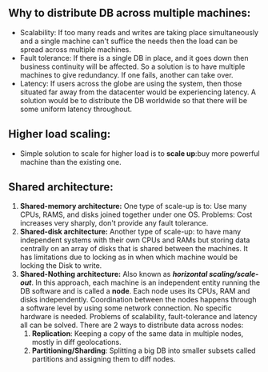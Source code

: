 ## Why to distribute DB across multiple machines:
- Scalability: If too many reads and writes are taking place simultaneously and a single machine can't suffice the needs then the load can be spread across multiple machines.
- Fault tolerance: If there is a single DB in place, and it goes down then business continuity will be affected. So a solution is to have multiple machines to give redundancy. If one fails,
    another can take over.
- Latency: If users across the globe are using the system, then those situated far away from the datacenter would be experiencing latency. A solution would be to distribute the DB worldwide so
    that there will be some uniform latency throughout.

## Higher load scaling:
- Simple solution to scale for higher load is to **scale up**:buy more powerful machine than the existing one.

## Shared architecture:
1. **Shared-memory architecture:** One type of scale-up is to: Use many CPUs, RAMS, and disks joined together under one OS. Problems: Cost increases very sharply, don't provide any fault tolerance.
2. **Shared-disk architecture:** Another type of scale-up: to have many independent systems with their own CPUs and RAMs but storing data centrally on an array of disks that is shared between the machines.
    It has limitations due to locking as in when which machine would be locking the Disk to write.
3. **Shared-Nothing architecture:** Also known as ***horizontal scaling/scale-out***. In this approach, each machine is an independent entity running the DB software and is called a **node**. Each node uses its
    CPUs, RAM and disks independently. Coordination between the nodes happens through a software level by using some network connection. No specific hardware is needed. Problems of scalability, fault-tolerance and 
    latency all can be solved.
    There are 2 ways to distribute data across nodes:
   1. **Replication**: Keeping a copy of the same data in multiple nodes, mostly in diff geolocations.
   2. **Partitioning/Sharding**: Splitting a big DB into smaller subsets called partitions and assigning them to diff nodes.